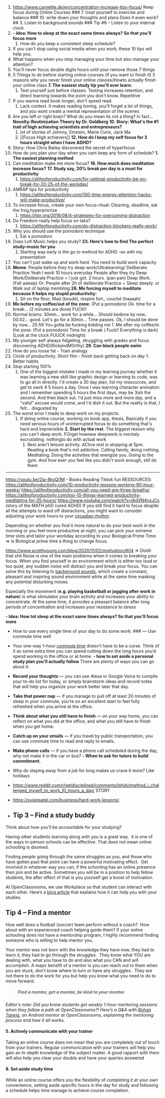
1. https://www.careelite.de/en/concentration-increase-tips-focus/ Keep focus during Online Courses
		### 7. treat yourself to exercise and balance
		### 10. write down your thoughts and plans Does it even work?
		## 3. Listen to background sounds
		### Tip #6 – Listen to your internal clock
1. **- Idea: How to sleep at the exact same times always? So that you'll focus more**
	1. How do you keep a consistent sleep schedule?
2. If you can't stop using social media when you work, these 10 tips will help you. 
3. What happens when you stop managing your time but also manage your attention?
5. You'll never focus double digits hours until your remove those 7 things
6. 5 Things to do before starting online courses (if you want to finish it) 5 reasons why you never finish your online classes/Howto actually finish your online class
**7. The easiest study tip you'll ever learn:** 
	1. Test yourself just before classes. Testing increases retention, and direct learning towards the point you don't know. Repetitive
8. If you wanna read book longer, don't speed read. 
	1. Lack context. It makes reading boring, you'll forget a lot of things, and you wont create a mental representation of the scenes
9. Are you left or right brain? What do you mean its not a thing? In fact...
	**Novelty-Routinization Theory by Dr. Goldberg**
**10. Story: What's the #1 trait of high achieving scientists and entrepreneurs?**
	1. lot of stories of Johnny, Einstein, Marie Curie, Jack Ma
	2.  [[Focus High achievers]]
**12. How do I keep my self focus for 3 hours straight when I have ADHD?**
13. Story: How Chris Bailey discovered the secret of hyperfocus
14. How do you plan your day when you cant keep any form of schedule?
	**1. The easiest planning method**
15. Can meditation make me more focus?
**16. How much does meditation increase focus?**
**17. Study say, 20% break per day is a must for productivity**
	1. https://alifeofproductivity.com/for-optimal-productivity-be-on-break-for-20-25-of-the-workday/
18. AMRAP tips for productivity
	1. https://alifeofproductivity.com/100-time-energy-attention-hacks-will-make-productive/
19. To increase focus, create your own focus-ritual: Cleaning, deadline, eat the frog,hyperpriorize
	1. https://hbr.org/2018/08/4-strategies-for-overcoming-distraction
20. Do Freedom really help focus on taks?
	1. https://alifeofproductivity.com/do-distraction-blockers-really-work/
21. Why you should use the pomodoro technique
	1. Eat a pomodoro
22. Does Lofi Music helps you study?
**23. Here's how to find The perfect study-music for you**
	1. Starting way early is the go to method for ADHD  -ex with my presentation 
24. You can't just wake up and work hard. You need to build work capacity
25. **Meme**: People before they try deep work/Ultralearning/ Deliberate Practice
Yeah I work 10 hours everyday
People after they try Deep Work/Deliberate Practice = I just got. 2 hours. (pan pan) Deep Work. (Fall asleep)
Or: People after 2h of deliberate Practice = Sleep deeply. or Walk out of laptop trembling
**26. Me forcing myselt to meditate because it helps my stupid productivity:**
	1. Sit on the floor, Mad (boude), respire fort., couché (haaaah)
27. **Me before my coffee/out of the zone:** (Put a pomodoro) Ok. time for a break... (2 minutes are done) FUCK!! 
28. Normal brains: 30min... work for a while... Should bedone by now.. 00:02... good. Let's go for a 30min... Time passes. Ok, I should be done by now... 25:59 You gotta be fucking kidding me
		1. Me after my coffee/in the zone: (Put a pomodoro) Time for a break ( Fuck!! Everything is dark) (Look at the clock FUUCK midnight)
2. My younger self always fidgeting, struggling with grades and focus discovering ADHD(RickandMOrthy)
**29. Can black people swim**
30. How do you loose fat - Train analogy
31. Circle of productivity. Short film - finish back getting back on day 1. Better habits
32. Stop starting 100%
	1. One of the biggest mistake I made in my learning journey whether it was learning a new skill like graphic design or learning to code, was to go all in directly. I'd create a 30 day plan, list my ressources, and get to owrk 4 5 hours a day. Once I was learning character animation and I remember spending 5 hours the first days, may be 3ish the second. And then black out. I'd just miss more and more day, and a "valid" excuse would come, and I'd dish it out. But the reality is that, I felt... disgusted  by 
33. The worst error I made to deep work on my projects. 
	1. If doing online course, working on book app, thesis, Basically if you need serious hours of uninterrupted focus to do something that's hard and imprevisible
	**2. Start by the  rest.** The biggest reason why you can't deep work. FOrget hownew deepwork is mentaly excrutiating. nothingto do with actual work
		1. Rest aren't leisure activity. ACtive rest is stopping at 5pm. Reading a book that's not addictive. Calling family, doing nothing. Meditating. Doing the activities that energize you. Going to the gym. And how ever you feel like you didn't work enough, still do them



------
https://youtu.be/2Ia-8ksQi1M - Books Reading Tiktok fun
RESSOURCES:
https://alifeofproductivity.com/10-productivity-lessons-working-90-hour-weeks/
https://alifeofproductivity.com/all-you-need-are-three-breaths/
https://alifeofproductivity.com/top-10-things-learned-productivity-meditating-for-35-hours/
https://www.youtube.com/watch?v=lAdVN4yzJCs (story of the MATH phD cured ADHD)
If you still find it hard to focus despite all the attempts to ward off distractions, you might want to consider adjusting your work hours to your [circadian rhythm](https://www.nigms.nih.gov/education/fact-sheets/Pages/circadian-rhythms.aspx). 

Depending on whether you find it more natural to do your best work in the morning or you feel more productive at night, you can pick your extreme time slots and tailor your workday according to your Biological Prime Time. 
=> Is Biological prime time a thing to change focus.

https://www.scotthyoung.com/blog/2020/11/02/motivation/#04
=> Distill that shit
Noise is one of the main problems when it comes to breaking your focus. When you find yourself in an environment which is either too loud or too quiet, any sudden noise will distract you and break your focus. You can solve this by listening to [background sounds](https://www.noisli.com/), which create a constant, pleasant and inspiring sound environment while at the same time masking any potential disturbing noises.

Especially the movement (**e.g. playing basketball or jogging after work in nature**) is what stimulates your brain activity and increases your ability to concentrate. At the same time, it provides a pleasant balance after long periods of concentration and increases your resistance to stress

**- Idea: How tot sleep at the exact same times always? So that you'll focus more**
- How to use every single time of your day to do some work: ### — Use commute time well
- Your one-way 1-hour [commute time](https://clockify.me/blog/productivity/everything-about-commute/) doesn’t have to be a curse. Think of it as some extra time you can spend cutting down the long hours you’d spend working in the office or at home.
**- how to set aside a personal study plan you'll actually follow**
There are plenty of ways you can go about it:

-   **Record your thoughts** — you can use Alexa or Google Voice to compile your to-do list for today, or simply brainstorm ideas and record notes that will help you organize your work better later that day. 
-   **Take that power nap** — if you manage to pull off at least 20 minutes of sleep in your commute, you’re on an excellent start to feel fully refreshed when you arrive at the office.
-   **Think about what you still have to finish** — on your way home, you can reflect on what you did at the office, and what you still have to finish when you get home.
-   **Catch up on your emails** — if you travel by public transportation, you can use commute time to read and reply to emails.
-   **Make phone calls** — if you have a phone call scheduled during the day, why not make it in the car or bus?
**- When to ask for tutors to build commitment.**
- Why do staying away from a job for long makes us crave it more? Like holidays
- https://www.reddit.com/r/getdisciplined/comments/bitjdy/method_i_challenged_myself_to_work_10_hours_a_day/ STORY 
- https://sujanpatel.com/business/hard-work-lessons/
- ## Tip 3 – Find a study buddy

Think about how you’ll be accountable for your studying?  

Having other students learning along with you is a great way.  It is one of the ways in-person schools can be effective. That does not mean online schooling is doomed. 

Finding people going through the same struggles as you, and those who have gotten past that point can have a powerful motivating effect.  Get involved in whatever way you can, if the schooling has an online presence then join and be active. Sometimes you will be in a position to help fellow students, the after effect of that is you yourself get a boost of motivation.

At OpenClassrooms, we use Workplace so that student can interact with each other. Here’s a [blog article](https://blog.openclassrooms.com/en/2017/11/17/facebooks-workplace-can-help-study-better/) that explains how it can help you with your studies.

## Tip 4 – Find a mentor

How well does a football (soccer) team perform without a coach?  How about with an experienced coach helping guide them? If your online schooling does not have a mentorship program, I highly recommend finding someone who is willing to help mentor you.  

Your mentor was not born with the knowledge they have now, they had to learn it, they had to go through the struggles.  They know what YOU are dealing with, what you have to do and also what you CAN and will accomplish. A major benefit of a mentor is you can reach out to them when you are stuck, don’t know where to turn or have any struggles.  They are not there to do the work for you but help you know what you need to do to move forward.

> ##### Find a mentor, get a mentor, be kind to your mentor.

_Editor’s note: Did you know students get weekly 1-hour mentoring sessions when they follow a path at OpenClassrooms?! Here’s a Q&A with [Rohan Taneja](https://blog.openclassrooms.com/en/2018/03/09/meet-rohan-taneja-mentor-openclassrooms/), an Android mentor at OpenClassrooms, explaining the mentoring process and how it all works._

#### 5. Actively communicate with your trainer

Taking an online course does not mean that you are completely out of touch from your trainers. Regular communication with your trainers will help you gain an in-depth knowledge of the subject matter. A good rapport with them will also help you clear your doubts and have your queries answered

#### 8. Set aside study time
 
While an online course offers you the flexibility of completing it at your own convenience, setting aside specific hours in the day for study and following a schedule helps time manage to achieve course completion.